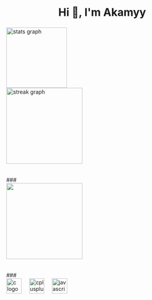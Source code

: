 <h1 align="center">Hi 👋, I'm Akamyy</h1>

###

<div align="left">
  <img src="https://github-readme-stats.vercel.app/api?username=sadsa993&hide_title=false&hide_rank=false&show_icons=true&include_all_commits=true&count_private=true&disable_animations=false&theme=dracula&locale=en&hide_border=false&order=1" height="159" alt="stats graph" /> <br>
  <img src="https://streak-stats.demolab.com?user=sadsa993&locale=en&mode=daily&theme=dracula&hide_border=false&border_radius=5&order=3" height="200" alt="streak graph"  />
</div>
<br><br>
###

<div align="left">
  <img height="200" src="https://lanyard.cnrad.dev/api/882178506228891669"  />
</div>
<br><br>
###

<div align="left">
  <img src="https://cdn.jsdelivr.net/gh/devicons/devicon/icons/c/c-original.svg" height="40" alt="c logo"  />
  <img width="12" />
  <img src="https://cdn.jsdelivr.net/gh/devicons/devicon/icons/cplusplus/cplusplus-original.svg" height="40" alt="cplusplus logo"  />
  <img width="12" />
  <img src="https://cdn.jsdelivr.net/gh/devicons/devicon/icons/javascript/javascript-original.svg" height="40" alt="javascript logo"  />
</div>

###

